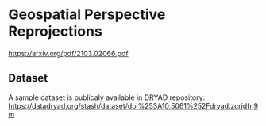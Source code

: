 # Geospatial Perspective Reprojections

https://arxiv.org/pdf/2103.02066.pdf

## Dataset

A sample dataset is publicaly available in DRYAD repository: https://datadryad.org/stash/dataset/doi%253A10.5061%252Fdryad.zcrjdfn9m
